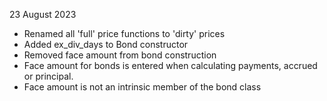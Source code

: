 23 August 2023
- Renamed all 'full' price functions to 'dirty' prices
- Added ex_div_days to Bond constructor
- Removed face amount from bond construction
- Face amount for bonds is entered when calculating payments, accrued or principal.
- Face amount is not an intrinsic member of the bond class
